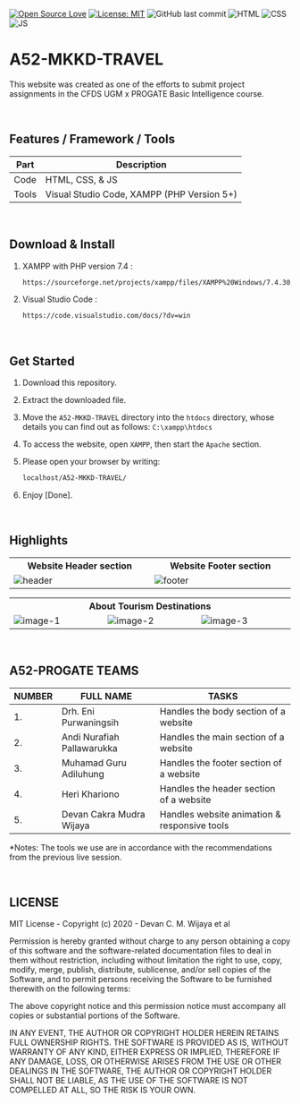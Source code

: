 [![Open Source Love](https://badges.frapsoft.com/os/v1/open-source.svg?style=flat)](https://github.com/ellerbrock/open-source-badges/)
[![License: MIT](https://img.shields.io/badge/License-MIT-green.svg)](https://opensource.org/licenses/MIT)
![GitHub last commit](https://img.shields.io/github/last-commit/devancakra/A52-MKKD-TRAVEL)
![HTML](https://img.shields.io/badge/-html-red?style=flat&logo=html5&logoColor=white)
![CSS](https://img.shields.io/badge/-css-blue.svg?&logo=css3&logoColor=white)
![JS](https://img.shields.io/badge/-javascript-yellow.svg?&logo=javascript&logoColor=white)

# A52-MKKD-TRAVEL
This website was created as one of the efforts to submit project assignments in the CFDS UGM x PROGATE Basic Intelligence course.

<br>

## Features / Framework / Tools
| Part | Description |
| --- | --- |
| Code | HTML, CSS, & JS |
| Tools | Visual Studio Code, XAMPP (PHP Version 5+) |

<br>

## Download & Install
1. XAMPP with PHP version 7.4 :

   ```bash
   https://sourceforge.net/projects/xampp/files/XAMPP%20Windows/7.4.30/xampp-windows-x64-7.4.30-1-VC15-installer.exe/download
   ```
   
2. Visual Studio Code :

   ```bash
   https://code.visualstudio.com/docs/?dv=win
   ```

<br>

## Get Started
1. Download this repository.<br>
2. Extract the downloaded file.<br>
3. Move the ``` A52-MKKD-TRAVEL ``` directory into the ``` htdocs ``` directory, whose details you can find out as follows: ``` C:\xampp\htdocs ```
4. To access the website, open ``` XAMPP ```, then start the ``` Apache ``` section.<br>
5. Please open your browser by writing:

   ```bash
   localhost/A52-MKKD-TRAVEL/
   ```
6. Enjoy [Done].

<br>

## Highlights
<table>
<tr>
<th width="420">Website Header section</th>
<th width="420">Website Footer section</th>
</tr>
<tr>
<td><img src="https://github.com/devancakra/A52-MKKD-TRAVEL/assets/54527592/684533d8-e476-4450-84f0-9b19fd6368b7" alt="header"></td>
<td><img src="https://github.com/devancakra/A52-MKKD-TRAVEL/assets/54527592/4285ca18-c097-4d72-bc53-0afee04c7d68" alt="footer"></td>
</tr>
</table>
<table>
<tr>
<th colspan="3">About Tourism Destinations</th>
</tr>
<tr>
<td width="280"><img src="https://github.com/devancakra/A52-MKKD-TRAVEL/assets/54527592/11e8228c-d792-40fb-9012-9215e7d26679" alt="image-1"></td>
<td width="280"><img src="https://github.com/devancakra/A52-MKKD-TRAVEL/assets/54527592/442ebeb4-1ae9-4f4f-a7fd-6fafcf991841" alt="image-2"></td>
<td width="280"><img src="https://github.com/devancakra/A52-MKKD-TRAVEL/assets/54527592/8a51b968-ec1d-42f8-a400-87a793a31d4a" alt="image-3"></td>
</tr>
</table>

<br>

## A52-PROGATE TEAMS
| NUMBER | FULL NAME | TASKS |
| --- | --- | --- |
| 1. | Drh. Eni Purwaningsih | Handles the body section of a website |
| 2. | Andi Nurafiah Pallawarukka | Handles the main section of a website |
| 3. | Muhamad Guru Adiluhung | Handles the footer section of a website |
| 4. | Heri Khariono | Handles the header section of a website |
| 5. | Devan Cakra Mudra Wijaya | Handles website animation & responsive tools |

*Notes: The tools we use are in accordance with the recommendations from the previous live session.


<br>

## LICENSE
MIT License - Copyright (c) 2020 - Devan C. M. Wijaya et al

Permission is hereby granted without charge to any person obtaining a copy of this software and the software-related documentation files to deal in them without restriction, including without limitation the right to use, copy, modify, merge, publish, distribute, sublicense, and/or sell copies of the Software, and to permit persons receiving the Software to be furnished therewith on the following terms:

The above copyright notice and this permission notice must accompany all copies or substantial portions of the Software.

IN ANY EVENT, THE AUTHOR OR COPYRIGHT HOLDER HEREIN RETAINS FULL OWNERSHIP RIGHTS. THE SOFTWARE IS PROVIDED AS IS, WITHOUT WARRANTY OF ANY KIND, EITHER EXPRESS OR IMPLIED, THEREFORE IF ANY DAMAGE, LOSS, OR OTHERWISE ARISES FROM THE USE OR OTHER DEALINGS IN THE SOFTWARE, THE AUTHOR OR COPYRIGHT HOLDER SHALL NOT BE LIABLE, AS THE USE OF THE SOFTWARE IS NOT COMPELLED AT ALL, SO THE RISK IS YOUR OWN.
